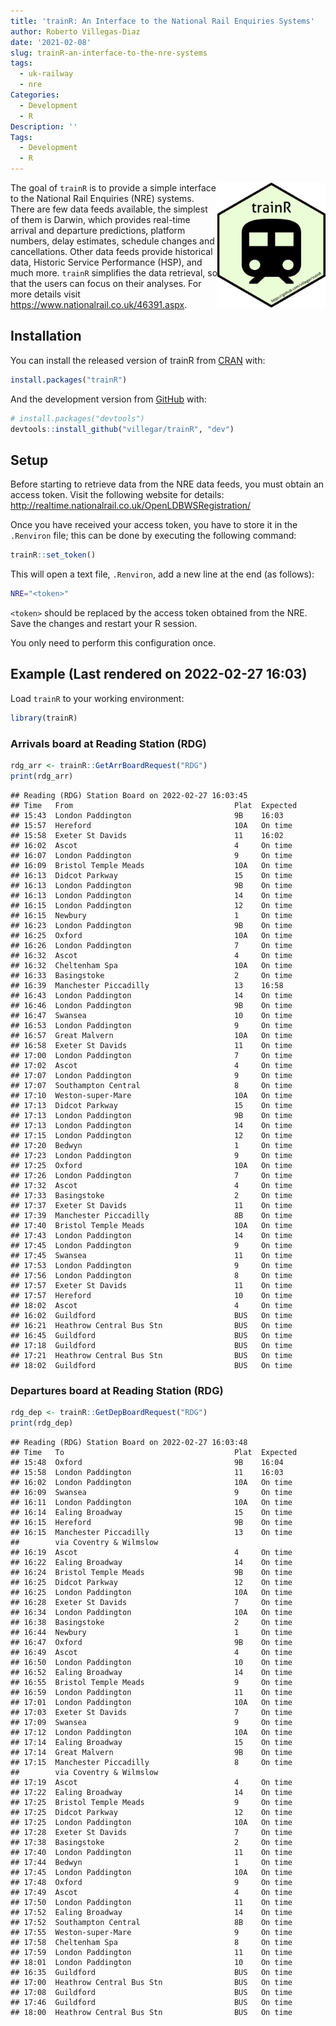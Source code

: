 ```yaml
---
title: 'trainR: An Interface to the National Rail Enquiries Systems'
author: Roberto Villegas-Diaz
date: '2021-02-08'
slug: trainR-an-interface-to-the-nre-systems
tags:
  - uk-railway
  - nre
Categories:
  - Development
  - R
Description: ''
Tags:
  - Development
  - R
---
```


<img src="https://raw.githubusercontent.com/villegar/trainR/main/inst/images/logo.png" alt="logo" align="right" height=200px/>

The goal of `trainR` is to provide a simple interface to the 
National Rail Enquiries (NRE) systems. There are few data feeds 
available, the simplest of them is Darwin, which provides real-time 
arrival and departure predictions, platform numbers, delay estimates, 
schedule changes and cancellations. Other data feeds provide historical 
data, Historic Service Performance (HSP), and much more. `trainR` 
simplifies the data retrieval, so that the users can focus on their 
analyses. For more details visit 
https://www.nationalrail.co.uk/46391.aspx.

## Installation

You can install the released version of trainR from [CRAN](https://CRAN.R-project.org) with:

``` r
install.packages("trainR")
```

And the development version from [GitHub](https://github.com/) with:

``` r
# install.packages("devtools")
devtools::install_github("villegar/trainR", "dev")
```

## Setup
Before starting to retrieve data from the NRE data feeds, you must obtain an access token. 
Visit the following website for details: http://realtime.nationalrail.co.uk/OpenLDBWSRegistration/

Once you have received your access token, you have to store it in the `.Renviron` file; this can be 
done by executing the following command:


```r
trainR::set_token()
```

This will open a text file, `.Renviron`, add a new line at the end (as follows):

```bash
NRE="<token>"
```

`<token>` should be replaced by the access token obtained from the NRE. Save the changes and restart 
your R session.

You only need to perform this configuration once.

## Example (Last rendered on 2022-02-27 16:03)

Load `trainR` to your working environment:

```r
library(trainR)
```

### Arrivals board at Reading Station (RDG)


```r
rdg_arr <- trainR::GetArrBoardRequest("RDG")
print(rdg_arr)
```

```
## Reading (RDG) Station Board on 2022-02-27 16:03:45
## Time   From                                    Plat  Expected
## 15:43  London Paddington                       9B    16:03
## 15:57  Hereford                                10A   On time
## 15:58  Exeter St Davids                        11    16:02
## 16:02  Ascot                                   4     On time
## 16:07  London Paddington                       9     On time
## 16:09  Bristol Temple Meads                    10A   On time
## 16:13  Didcot Parkway                          15    On time
## 16:13  London Paddington                       9B    On time
## 16:13  London Paddington                       14    On time
## 16:15  London Paddington                       12    On time
## 16:15  Newbury                                 1     On time
## 16:23  London Paddington                       9B    On time
## 16:25  Oxford                                  10A   On time
## 16:26  London Paddington                       7     On time
## 16:32  Ascot                                   4     On time
## 16:32  Cheltenham Spa                          10A   On time
## 16:33  Basingstoke                             2     On time
## 16:39  Manchester Piccadilly                   13    16:58
## 16:43  London Paddington                       14    On time
## 16:46  London Paddington                       9B    On time
## 16:47  Swansea                                 10    On time
## 16:53  London Paddington                       9     On time
## 16:57  Great Malvern                           10A   On time
## 16:58  Exeter St Davids                        11    On time
## 17:00  London Paddington                       7     On time
## 17:02  Ascot                                   4     On time
## 17:07  London Paddington                       9     On time
## 17:07  Southampton Central                     8     On time
## 17:10  Weston-super-Mare                       10A   On time
## 17:13  Didcot Parkway                          15    On time
## 17:13  London Paddington                       9B    On time
## 17:13  London Paddington                       14    On time
## 17:15  London Paddington                       12    On time
## 17:20  Bedwyn                                  1     On time
## 17:23  London Paddington                       9     On time
## 17:25  Oxford                                  10A   On time
## 17:26  London Paddington                       7     On time
## 17:32  Ascot                                   4     On time
## 17:33  Basingstoke                             2     On time
## 17:37  Exeter St Davids                        11    On time
## 17:39  Manchester Piccadilly                   8B    On time
## 17:40  Bristol Temple Meads                    10A   On time
## 17:43  London Paddington                       14    On time
## 17:45  London Paddington                       9     On time
## 17:45  Swansea                                 11    On time
## 17:53  London Paddington                       9     On time
## 17:56  London Paddington                       8     On time
## 17:57  Exeter St Davids                        11    On time
## 17:57  Hereford                                10    On time
## 18:02  Ascot                                   4     On time
## 16:02  Guildford                               BUS   On time
## 16:21  Heathrow Central Bus Stn                BUS   On time
## 16:45  Guildford                               BUS   On time
## 17:18  Guildford                               BUS   On time
## 17:21  Heathrow Central Bus Stn                BUS   On time
## 18:02  Guildford                               BUS   On time
```

### Departures board at Reading Station (RDG)


```r
rdg_dep <- trainR::GetDepBoardRequest("RDG")
print(rdg_dep)
```

```
## Reading (RDG) Station Board on 2022-02-27 16:03:48
## Time   To                                      Plat  Expected
## 15:48  Oxford                                  9B    16:04
## 15:58  London Paddington                       11    16:03
## 16:02  London Paddington                       10A   On time
## 16:09  Swansea                                 9     On time
## 16:11  London Paddington                       10A   On time
## 16:14  Ealing Broadway                         15    On time
## 16:15  Hereford                                9B    On time
## 16:15  Manchester Piccadilly                   13    On time
##        via Coventry & Wilmslow                 
## 16:19  Ascot                                   4     On time
## 16:22  Ealing Broadway                         14    On time
## 16:24  Bristol Temple Meads                    9B    On time
## 16:25  Didcot Parkway                          12    On time
## 16:25  London Paddington                       10A   On time
## 16:28  Exeter St Davids                        7     On time
## 16:34  London Paddington                       10A   On time
## 16:38  Basingstoke                             2     On time
## 16:44  Newbury                                 1     On time
## 16:47  Oxford                                  9B    On time
## 16:49  Ascot                                   4     On time
## 16:50  London Paddington                       10    On time
## 16:52  Ealing Broadway                         14    On time
## 16:55  Bristol Temple Meads                    9     On time
## 16:59  London Paddington                       11    On time
## 17:01  London Paddington                       10A   On time
## 17:03  Exeter St Davids                        7     On time
## 17:09  Swansea                                 9     On time
## 17:12  London Paddington                       10A   On time
## 17:14  Ealing Broadway                         15    On time
## 17:14  Great Malvern                           9B    On time
## 17:15  Manchester Piccadilly                   8     On time
##        via Coventry & Wilmslow                 
## 17:19  Ascot                                   4     On time
## 17:22  Ealing Broadway                         14    On time
## 17:25  Bristol Temple Meads                    9     On time
## 17:25  Didcot Parkway                          12    On time
## 17:25  London Paddington                       10A   On time
## 17:28  Exeter St Davids                        7     On time
## 17:38  Basingstoke                             2     On time
## 17:40  London Paddington                       11    On time
## 17:44  Bedwyn                                  1     On time
## 17:45  London Paddington                       10A   On time
## 17:48  Oxford                                  9     On time
## 17:49  Ascot                                   4     On time
## 17:50  London Paddington                       11    On time
## 17:52  Ealing Broadway                         14    On time
## 17:52  Southampton Central                     8B    On time
## 17:55  Weston-super-Mare                       9     On time
## 17:58  Cheltenham Spa                          8     On time
## 17:59  London Paddington                       11    On time
## 18:01  London Paddington                       10    On time
## 16:35  Guildford                               BUS   On time
## 17:00  Heathrow Central Bus Stn                BUS   On time
## 17:08  Guildford                               BUS   On time
## 17:46  Guildford                               BUS   On time
## 18:00  Heathrow Central Bus Stn                BUS   On time
```
